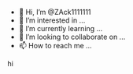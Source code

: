 - 👋 Hi, I’m @ZAck1111111
- 👀 I’m interested in ...
- 🌱 I’m currently learning ...
- 💞️ I’m looking to collaborate on ...
- 📫 How to reach me ...

<!---
ZAck1111111/ZAck1111111 is a ✨ special ✨ repository because its `README.md` (this file) appears on your GitHub profile.
You can click the Preview link to take a look at your changes.
---> hi


